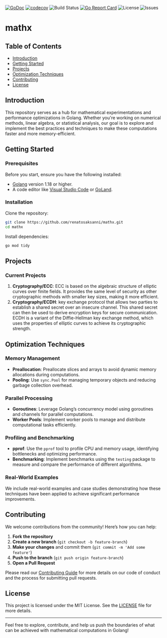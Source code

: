 [![GoDoc](https://godoc.org/github.com/renatosaksanni/mathx?status.svg)](https://godoc.org/github.com/renatosaksanni/mathx)
[![codecov](https://codecov.io/gh/renatosaksanni/mathx/branch/main/graph/badge.svg)](https://codecov.io/gh/renatosaksanni/mathx)
![Build Status](https://img.shields.io/github/actions/workflow/status/renatosaksanni/mathx/ci.yml?branch=main)
[![Go Report Card](https://goreportcard.com/badge/github.com/renatosaksanni/mathx)](https://goreportcard.com/report/github.com/renatosaksanni/mathx)
![License](https://img.shields.io/github/license/renatosaksanni/mathx.svg)
![Issues](https://img.shields.io/github/issues/renatosaksanni/mathx.svg)

# mathx

## Table of Contents

- [Introduction](#introduction)
- [Getting Started](#getting-started)
- [Projects](#projects)
- [Optimization Techniques](#optimization-techniques)
- [Contributing](#contributing)
- [License](#license)

## Introduction

This repository serves as a hub for mathematical experimentations and performance optimizations in Golang. Whether you're working on numerical methods, linear algebra, or statistical analysis, our goal is to explore and implement the best practices and techniques to make these computations faster and more memory-efficient.

## Getting Started

### Prerequisites

Before you start, ensure you have the following installed:

- [Golang](https://golang.org/doc/install) version 1.18 or higher.
- A code editor like [Visual Studio Code](https://code.visualstudio.com/) or [GoLand](https://www.jetbrains.com/go/).

### Installation

Clone the repository:

```bash
git clone https://github.com/renatosaksanni/mathx.git
cd mathx
```
Install dependencies:
```bash
go mod tidy
```

## Projects

### Current Projects

1. **Cryptography/ECC**: ECC is based on the algebraic structure of elliptic curves over finite fields. It provides the same level of security as other cryptographic methods with smaller key sizes, making it more efficient.
2. **Cryptography/ECDH**: key exchange protocol that allows two parties to establish a shared secret over an insecure channel. This shared secret can then be used to derive encryption keys for secure communication. ECDH is a variant of the Diffie-Hellman key exchange method, which uses the properties of elliptic curves to achieve its cryptographic strength.


## Optimization Techniques

### Memory Management

- **Preallocation**: Preallocate slices and arrays to avoid dynamic memory allocations during computations.
- **Pooling**: Use `sync.Pool` for managing temporary objects and reducing garbage collection overhead.

### Parallel Processing

- **Goroutines**: Leverage Golang’s concurrency model using goroutines and channels for parallel computations.
- **Worker Pools**: Implement worker pools to manage and distribute computational tasks efficiently.

### Profiling and Benchmarking

- **pprof**: Use the `pprof` tool to profile CPU and memory usage, identifying bottlenecks and optimizing performance.
- **Benchmarking**: Implement benchmarks using the `testing` package to measure and compare the performance of different algorithms.

### Real-World Examples

We include real-world examples and case studies demonstrating how these techniques have been applied to achieve significant performance improvements.


## Contributing

We welcome contributions from the community! Here’s how you can help:

1. **Fork the repository**
2. **Create a new branch** (`git checkout -b feature-branch`)
3. **Make your changes** and commit them (`git commit -m 'Add some feature'`)
4. **Push to the branch** (`git push origin feature-branch`)
5. **Open a Pull Request**

Please read our [Contributing Guide](CONTRIBUTING.md) for more details on our code of conduct and the process for submitting pull requests.


## License

This project is licensed under the MIT License. See the [LICENSE](LICENSE) file for more details.

---

Feel free to explore, contribute, and help us push the boundaries of what can be achieved with mathematical computations in Golang!

